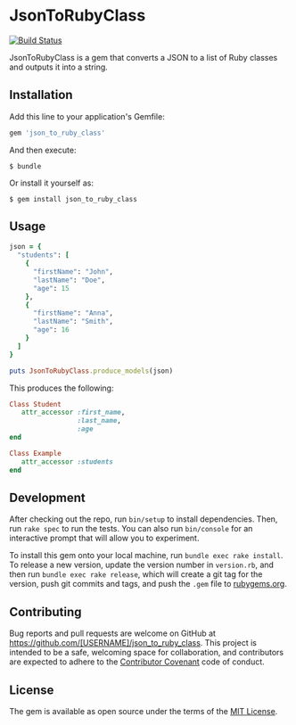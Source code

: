 # JsonToRubyClass

[![Build Status](https://travis-ci.org/arcanoid/json_to_ruby_class.svg?branch=master)](https://travis-ci.org/arcanoid/json_to_ruby_class)

JsonToRubyClass is a gem that converts a JSON to a list of Ruby classes and outputs it into a string.

## Installation

Add this line to your application's Gemfile:

```ruby
gem 'json_to_ruby_class'
```

And then execute:

    $ bundle

Or install it yourself as:

    $ gem install json_to_ruby_class

## Usage

```ruby
json = {
  "students": [
    {
      "firstName": "John",
      "lastName": "Doe",
      "age": 15
    },
    {
      "firstName": "Anna",
      "lastName": "Smith",
      "age": 16
    }
  ]
}

puts JsonToRubyClass.produce_models(json)
```

This produces the following:

```ruby
Class Student
   attr_accessor :first_name,
                 :last_name,
                 :age
end

Class Example
   attr_accessor :students
end
```

## Development

After checking out the repo, run `bin/setup` to install dependencies. Then, run `rake spec` to run the tests. You can also run `bin/console` for an interactive prompt that will allow you to experiment.

To install this gem onto your local machine, run `bundle exec rake install`. To release a new version, update the version number in `version.rb`, and then run `bundle exec rake release`, which will create a git tag for the version, push git commits and tags, and push the `.gem` file to [rubygems.org](https://rubygems.org).

## Contributing

Bug reports and pull requests are welcome on GitHub at https://github.com/[USERNAME]/json_to_ruby_class. This project is intended to be a safe, welcoming space for collaboration, and contributors are expected to adhere to the [Contributor Covenant](contributor-covenant.org) code of conduct.


## License

The gem is available as open source under the terms of the [MIT License](http://opensource.org/licenses/MIT).

